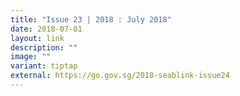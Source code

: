 ```yaml
---
title: "Issue 23 | 2018 : July 2018"
date: 2018-07-01
layout: link
description: ""
image: ""
variant: tiptap
external: https://go.gov.sg/2018-seablink-issue24
---
```

